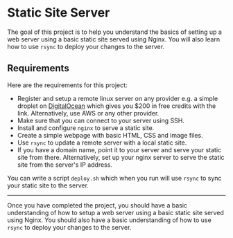 # Static Site Server


The goal of this project is to help you understand the basics of setting up a web server using a basic static site served using Nginx. You will also learn how to use `rsync` to deploy your changes to the server.

## Requirements

Here are the requirements for this project:

* Register and setup a remote linux server on any provider e.g. a simple droplet on [DigitalOcean](https://m.do.co/c/b29aa8845df8) which gives you $200 in free credits with the link. Alternatively, use AWS or any other provider.
* Make sure that you can connect to your server using SSH.
* Install and configure `nginx` to serve a static site.
* Create a simple webpage with basic HTML, CSS and image files.
* Use `rsync` to update a remote server with a local static site.
* If you have a domain name, point it to your server and serve your static site from there. Alternatively, set up your nginx server to serve the static site from the server's IP address.

You can write a script `deploy.sh` which when you run will use `rsync` to sync your static site to the server.

---

Once you have completed the project, you should have a basic understanding of how to setup a web server using a basic static site served using Nginx. You should also have a basic understanding of how to use `rsync` to deploy your changes to the server.
